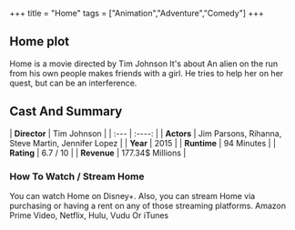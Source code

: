 +++
title = "Home"
tags = ["Animation","Adventure","Comedy"]
+++
## Home plot
Home is a movie directed by Tim Johnson It's about An alien on the run from his own people makes friends with a girl. He tries to help her on her quest, but can be an interference.
## Cast And Summary
| **Director**      | Tim Johnson |
    | :---        |    :----:   |
    |  **Actors** | Jim Parsons, Rihanna, Steve Martin, Jennifer Lopez |
    | **Year**   | 2015    |
    |  **Runtime** | 94 Minutes |
    |  **Rating** | 6.7 / 10 | 
    |  **Revenue** | 177.34$ Millions |
### How To Watch / Stream Home
You can watch Home on Disney+.
Also, you can stream Home via purchasing or having a rent on any of those streaming platforms.
Amazon Prime Video, Netflix, Hulu, Vudu Or iTunes